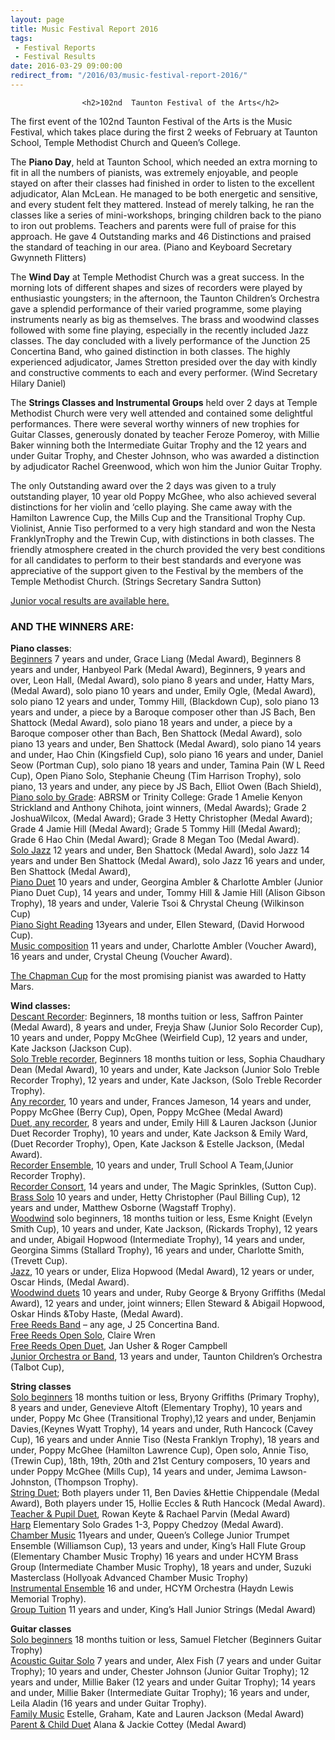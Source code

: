 ```yaml
---
layout: page
title: Music Festival Report 2016
tags: 
 - Festival Reports
 - Festival Results
date: 2016-03-29 09:00:00
redirect_from: "/2016/03/music-festival-report-2016/"
---
```

<section>

                    
                    <h2>102nd  Taunton Festival of the Arts</h2>
<p>The first event of the 102nd Taunton Festival of the Arts is the Music Festival, which takes place during the first 2 weeks of February at Taunton School, Temple Methodist Church and Queen’s College. </p>
<p>The <strong>Piano Day</strong>, held at Taunton School, which needed an extra morning to fit in all the numbers of pianists, was extremely enjoyable, and people stayed on after their classes had finished in order to listen to the excellent adjudicator, Alan McLean.  He managed to be both energetic and sensitive, and every student felt they mattered.  Instead of merely talking, he ran the classes like a series of mini-workshops, bringing children back to the piano to iron out problems.  Teachers and parents were full of praise for this approach.  He gave 4 Outstanding marks and 46 Distinctions and praised the standard of teaching in our area. (Piano and Keyboard Secretary Gwynneth Flitters)  </p>
<p>The <strong>Wind Day</strong> at Temple Methodist Church was a great success. In the morning lots of different shapes and sizes of recorders were played by enthusiastic youngsters; in the afternoon, the Taunton Children’s Orchestra gave a splendid performance of their varied programme, some playing instruments nearly as big as themselves. The brass and woodwind classes followed with some fine playing, especially in the recently included Jazz classes. The day concluded with a lively performance of the Junction 25 Concertina Band, who gained distinction in both classes.  The highly experienced  adjudicator, James Stretton presided over the day with kindly and constructive comments to each and every performer.    (Wind Secretary Hilary Daniel)  </p>
<p>The <strong>Strings Classes and Instrumental Groups</strong> held over 2 days at Temple Methodist Church were very well attended and contained some delightful performances. There were several worthy winners of new trophies for Guitar Classes, generously donated by teacher Feroze Pomeroy, with Millie Baker winning both the Intermediate Guitar Trophy and the 12 years and under Guitar Trophy, and Chester Johnson, who was awarded a distinction by adjudicator Rachel Greenwood, which won him the Junior Guitar Trophy.</p>
<p>The only Outstanding award over the 2 days was given to a truly outstanding player, 10 year old Poppy McGhee, who also achieved several distinctions for her violin and ‘cello playing. She came away with the Hamilton Lawrence Cup, the Mills Cup and the Transitional Trophy Cup.  Violinist, Annie Tiso performed to a very high standard and won the Nesta FranklynTrophy and the Trewin Cup, with distinctions in both classes. The friendly atmosphere created in the church provided the very best conditions for all candidates to perform to their best standards and everyone was appreciative of the support given to the Festival by the members of the Temple Methodist Church. (Strings Secretary Sandra Sutton)</p>
<p><a href="http://www.tauntonfestival.org.uk/2016/03/junior-vocal-classes-2016/">Junior vocal results are available here.</a></p>
<h3>AND THE WINNERS ARE:</h3>
<p><strong>Piano classes</strong>:<br />
<u>Beginners</u> 7 years and under, Grace Liang (Medal Award), Beginners 8 years and under, Hanbyeol Park (Medal Award),  Beginners, 9 years and over, Leon Hall, (Medal Award), solo piano 8 years and under, Hatty Mars, (Medal Award), solo piano 10 years and under, Emily Ogle, (Medal Award), solo piano 12 years and under, Tommy Hill, (Blackdown Cup), solo piano 13 years and under, a piece by a Baroque composer other than JS Bach, Ben Shattock (Medal Award), solo piano 18 years and under, a piece by a Baroque composer other than Bach, Ben Shattock (Medal Award),  solo piano 13 years and under, Ben Shattock (Medal Award), solo piano 14 years and under, Hao Chin (Kingsfield Cup), solo piano 16 years and under, Daniel Seow (Portman Cup), solo piano 18 years and under, Tamina Pain  (W L Reed Cup), Open Piano Solo, Stephanie Cheung (Tim Harrison Trophy), solo piano, 13 years and under, any piece by JS Bach, Elliot Owen (Bach Shield),<br />
<u>Piano solo by Grade</u>: ABRSM or Trinity College: Grade 1 Amelie Kenyon Strickland and Anthony Chihota, joint winners, (Medal Awards); Grade 2  JoshuaWilcox, (Medal Award); Grade 3 Hetty Christopher (Medal Award); Grade 4 Jamie Hill (Medal Award); Grade 5 Tommy Hill (Medal Award); Grade 6 Hao Chin (Medal Award); Grade 8 Megan Too (Medal Award).<br />
<u>Solo Jazz</u> 12 years and under, Ben Shattock (Medal Award), solo Jazz 14 years and under Ben Shattock (Medal Award), solo Jazz 16 years and under, Ben Shattock (Medal Award),<br />
<u>Piano Duet</u> 10 years and under, Georgina Ambler &#038; Charlotte Ambler (Junior Piano Duet Cup),  14 years and under, Tommy Hill &#038; Jamie Hill (Alison Gibson Trophy), 18 years and under, Valerie Tsoi &#038; Chrystal Cheung (Wilkinson Cup)<br />
<u>Piano Sight Reading</u> 13years and under, Ellen Steward, (David Horwood Cup).<br />
<u>Music composition</u> 11 years and under, Charlotte Ambler (Voucher Award),    16 years and under, Crystal Cheung (Voucher Award).</p>
<p><u>The Chapman Cup</u> for the most promising pianist was awarded to Hatty Mars.</p>
<p><strong>Wind classes:</strong><br />
<u>Descant Recorder</u>: Beginners, 18 months tuition or less, Saffron Painter (Medal Award),  8 years and under, Freyja Shaw (Junior Solo Recorder Cup), 10 years and under, Poppy McGhee (Weirfield Cup), 12 years and under, Kate Jackson (Jackson Cup).<br />
<u>Solo Treble recorder</u>, Beginners 18 months tuition or less, Sophia Chaudhary Dean (Medal Award), 10 years and under, Kate Jackson (Junior Solo Treble Recorder Trophy), 12 years and under, Kate Jackson, (Solo Treble Recorder Trophy).<br />
<u>Any recorder</u>, 10 years and under, Frances Jameson, 14 years and under, Poppy McGhee (Berry Cup),  Open, Poppy McGhee (Medal Award)<br />
<u>Duet, any recorder</u>, 8 years and under, Emily Hill &#038; Lauren Jackson (Junior Duet Recorder Trophy), 10 years and under, Kate Jackson &#038; Emily Ward,  (Duet Recorder Trophy),  Open, Kate  Jackson &#038; Estelle Jackson, (Medal Award).<br />
<u>Recorder Ensemble</u>, 10 years and under, Trull School A Team,(Junior Recorder Trophy).<br />
<u>Recorder Consort</u>, 14 years and under, The Magic Sprinkles, (Sutton Cup).<br />
<u>Brass Solo</u> 10 years and under, Hetty Christopher (Paul Billing Cup), 12 years and under, Matthew Osborne (Wagstaff Trophy).<br />
<u>Woodwind</u> solo beginners, 18 months tuition or less, Esme Knight  (Evelyn Smith Cup), 10 years and under, Kate Jackson, (Rickards Trophy), 12 years and under, Abigail Hopwood (Intermediate Trophy), 14 years and under, Georgina Simms (Stallard Trophy), 16 years and under, Charlotte Smith, (Trevett Cup).<br />
<u>Jazz</u>, 10 years or under, Eliza Hopwood (Medal Award), 12 years or under, Oscar Hinds, (Medal Award).<br />
<u>Woodwind duets</u> 10 years and under, Ruby George &#038; Bryony Griffiths (Medal Award), 12 years and under, joint winners; Ellen Steward &#038; Abigail Hopwood, Oskar Hinds &#038;Toby Haste, (Medal Award).<br />
<u>Free Reeds Band</u> – any age, J 25 Concertina Band.<br />
<u>Free Reeds Open Solo</u>, Claire Wren<br />
<u>Free Reeds Open Duet</u>, Jan Usher &#038; Roger Campbell<br />
<u>Junior Orchestra or Band</u>, 13 years and under, Taunton Children’s Orchestra (Talbot Cup), </p>
<p><strong>String classes</strong><br />
<u>Solo beginners</u> 18 months tuition or less, Bryony Griffiths (Primary Trophy), 8 years and under, Genevieve Altoft (Elementary Trophy), 10 years and under, Poppy Mc Ghee (Transitional Trophy),12 years and under, Benjamin Davies,(Keynes Wyatt Trophy), 14 years and under, Ruth Hancock (Cavey Cup), 16 years and under Annie Tiso (Nesta Franklyn Trophy), 18 years and under, Poppy McGhee (Hamilton Lawrence Cup), Open solo, Annie Tiso, (Trewin Cup),  18th, 19th, 20th and 21st Century composers, 10 years and under Poppy McGhee (Mills Cup), 14 years and under, Jemima Lawson-Johnston, (Thompson Trophy).<br />
<u>String Duet</u>; Both players under 11, Ben Davies &#038;Hettie Chippendale (Medal Award), Both players under 15, Hollie Eccles &#038; Ruth Hancock (Medal Award).<br />
<u>Teacher &#038; Pupil Duet</u>, Rowan Keyte &#038; Rachael Parvin (Medal Award)<br />
<u>Harp</u> Elementary Solo Grades 1-3, Poppy Chedzoy (Medal Award).<br />
<u>Chamber Music</u> 11years and under, Queen’s College Junior Trumpet Ensemble (Williamson Cup), 13 years and under, King’s Hall Flute Group (Elementary Chamber Music Trophy) 16 years and under  HCYM Brass Group (Intermediate Chamber Music Trophy), 18 years and under, Suzuki Masterclass (Hollyoak Advanced Chamber Music Trophy)<br />
<u>Instrumental Ensemble</u> 16 and under, HCYM Orchestra (Haydn Lewis Memorial Trophy).<br />
<u>Group Tuition</u> 11 years and under, King’s Hall Junior Strings (Medal Award)</p>
<p><strong>Guitar classes</strong><br />
<u>Solo beginners</u> 18 months tuition or less, Samuel Fletcher (Beginners Guitar Trophy)<br />
<u>Acoustic Guitar Solo</u> 7 years and under, Alex Fish (7 years and under Guitar Trophy); 10 years and under, Chester Johnson (Junior Guitar Trophy); 12 years and under, Millie Baker (12 years and under Guitar Trophy); 14 years and under, Millie Baker (Intermediate Guitar Trophy); 16 years and under, Leila Aladin (16 years and under Guitar Trophy).<br />
<u>Family Music</u> Estelle, Graham, Kate and Lauren Jackson (Medal Award)<br />
<u>Parent &#038; Child Duet</u> Alana &#038; Jackie Cottey (Medal Award) </p>

                
</section>

